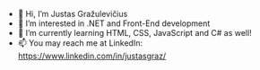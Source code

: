 - 👋 Hi, I’m Justas Gražulevičius
- 👀 I’m interested in .NET and Front-End development
- 🌱 I’m currently learning HTML, CSS, JavaScript and C# as well!
- 📫 You may reach me at LinkedIn: https://www.linkedin.com/in/justasgraz/
